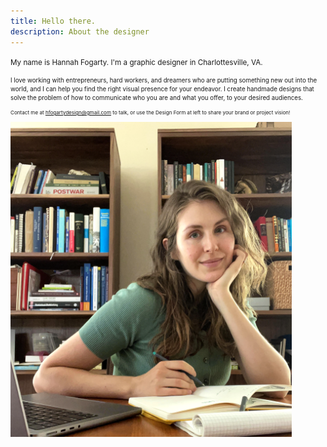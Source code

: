 ```yaml
---
title: Hello there.
description: About the designer
---
```

<small> My name is Hannah Fogarty. I'm a graphic designer in Charlottesville, VA.

<small> I love working with entrepreneurs, hard workers, and dreamers who are putting something new out into the world, and I can help you find the right visual presence for your endeavor. I create handmade designs that solve the problem of how to communicate who you are and what you offer, to your desired audiences.
 
<small> Contact me at hfogartydesign@gmail.com to talk, or use the Design Form at left to share your brand or project vision! 


<img src="/images/self.png" width="450">


